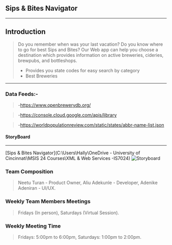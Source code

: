 ## Sips & Bites Navigator
---
>
## Introduction
>Do you remember when was your last vacation? Do you know where to go for best Sips and Bites? Our Web app can help you choose a destination which provides information on active breweries, cideries, brewpubs, and bottleshops.
>
>- Provides you state codes for easy search by category  
>- Best Breweries
---
### Data Feeds:-

>-https://www.openbrewerydb.org/

>-https://console.cloud.google.com/apis/library 

>-https://worldpopulationreview.com/static/states/abbr-name-list.json

#### StoryBoard
---
[Sips & Bites Navigator](C:\Users\Hally\OneDrive - University of Cincinnati\MSIS 24 Courses\XML & Web Services -IS7024)
![Storyboard](https://github.com/user-attachments/assets/ee1bb48c-fa26-4086-8a49-0534a7624594)

### Team Composition
> Neetu Turan - Product Owner,
> Aliu Adekunle - Developer,
> Adenike Adeniran - UI/UX.

### Weekly Team Members Meetings
> Fridays (In person), 
> Saturdays (Virtual Session).
>
 ### Weekly Meeting Time
> Fridays: 5:00pm to 6:00pm,
> Saturdays: 1:00pm to 2:00pm.
>  
